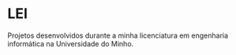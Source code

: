 # LEI
Projetos desenvolvidos durante a minha licenciatura em engenharia informática na Universidade do Minho.

